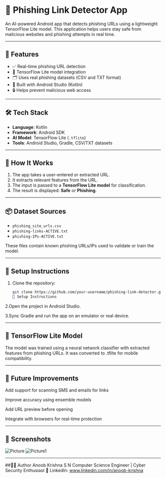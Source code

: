 # 🔐 Phishing Link Detector App

An AI-powered Android app that detects phishing URLs using a lightweight TensorFlow Lite model. This application helps users stay safe from malicious websites and phishing attempts in real time.

---

## 🚀 Features

- ✅ Real-time phishing URL detection  
- 🧠 TensorFlow Lite model integration  
- 🗂️ Uses real phishing datasets (CSV and TXT format)  
- 📱 Built with Android Studio (Kotlin)  
- 🔒 Helps prevent malicious web access  

---

## 🛠️ Tech Stack

- **Language**: Kotlin  
- **Framework**: Android SDK  
- **AI Model**: TensorFlow Lite (`.tflite`)  
- **Tools**: Android Studio, Gradle, CSV/TXT datasets  

---

## 🧪 How It Works

1. The app takes a user-entered or extracted URL.  
2. It extracts relevant features from the URL.  
3. The input is passed to a **TensorFlow Lite model** for classification.  
4. The result is displayed: **Safe** or **Phishing**.  

---

## 📦 Dataset Sources

- `phishing_site_urls.csv`  
- `phishing-links-ACTIVE.txt`  
- `phishing-IPs-ACTIVE.txt`  

These files contain known phishing URLs/IPs used to validate or train the model.

---

## 📱 Setup Instructions

1. Clone the repository:
   ```bash
   git clone https://github.com/your-username/phishing-link-detector.git
   📱 Setup Instructions
  2.Open the project in Android Studio.

  3.Sync Gradle and run the app on an emulator or real device.

---

## 🤖 TensorFlow Lite Model
The model was trained using a neural network classifier with extracted features from phishing URLs. It was converted to .tflite for mobile compatibility.

---

## 🧠 Future Improvements
Add support for scanning SMS and emails for links

Improve accuracy using ensemble models

Add URL preview before opening

Integrate with browsers for real-time protection

---

## 📸 Screenshots

![Picture](https://github.com/user-attachments/assets/589bbf67-a8c9-4e0c-821a-4d807f09a7a3)
![Picture1](https://github.com/user-attachments/assets/266a1954-42c7-4bf8-aaf6-848125b90f11)


---

##🙋‍♂️ Author
Anoob Krishna S N
Computer Science Engineer | Cyber Security Enthusiast
🔗 LinkedIn: www.linkedin.com/in/anoob-krishna


